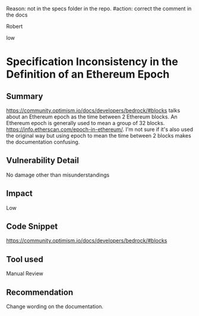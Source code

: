 Reason: not in the specs folder in the repo.
#action: correct the comment in the docs

Robert

low

# Specification Inconsistency in the Definition of an Ethereum Epoch

## Summary
https://community.optimism.io/docs/developers/bedrock/#blocks talks about an Ethereum epoch as the time between 2 Ethereum blocks. An Ethereum epoch is generally used to mean a group of 32 blocks. https://info.etherscan.com/epoch-in-ethereum/. I'm not sure if it's also used the original way but using epoch to mean the time between 2 blocks makes the documentation confusing.

## Vulnerability Detail
No damage other than misunderstandings

## Impact
Low

## Code Snippet
https://community.optimism.io/docs/developers/bedrock/#blocks

## Tool used
Manual Review

## Recommendation
Change wording on the documentation.
